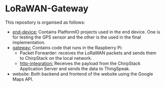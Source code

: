# LoRaWAN-Gateway

This repository is organised as follows:
* [end-device:](./end-device/) Contains PlatformIO projects used in the end device. One is for testing the GPS sensor and the other is the used in the final implementation.
* [gateway:](./gateway/) Contains code that runs in the Raspberry Pi:
  * Packet Forwarder: receives the LoRaWAN packets and sends them to ChirpStack on the local network.
  * [http-integration:](./gateway/http-integration/main.py) Receives the payload from the ChirpStack Application Server and sends the data to ThingSpeak.
* website: Both backend and frontend of the website using the Google Maps API.